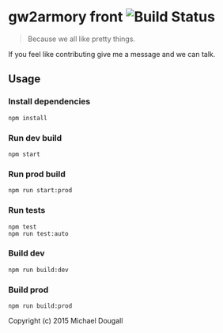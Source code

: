 # gw2armory front ![Build Status](https://travis-ci.org/madou/gw2armory.com.svg)

> Because we all like pretty things.

If you feel like contributing give me a message and we can talk.

## Usage

### Install dependencies
```
npm install
```

### Run dev build
```
npm start
```

### Run prod build
```
npm run start:prod
```

### Run tests
```
npm test
npm run test:auto
```

### Build dev
```
npm run build:dev
```

### Build prod
```
npm run build:prod
```

Copyright (c) 2015 Michael Dougall